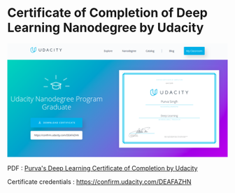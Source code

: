 # Certificate of Completion of Deep Learning Nanodegree by Udacity

<img src="./images/final_completion_certificate.png"></img>

PDF : [Purva's Deep Learning Certificate of Completion by Udacity](https://github.com/purvasingh96/Deep-learning-with-neural-networks/blob/master/Deep%20Learning%20Nanodegree%20Certificate/pdf/Deep%20Learning%20Certificate.pdf)

Certificate credentials : https://confirm.udacity.com/DEAFAZHN

